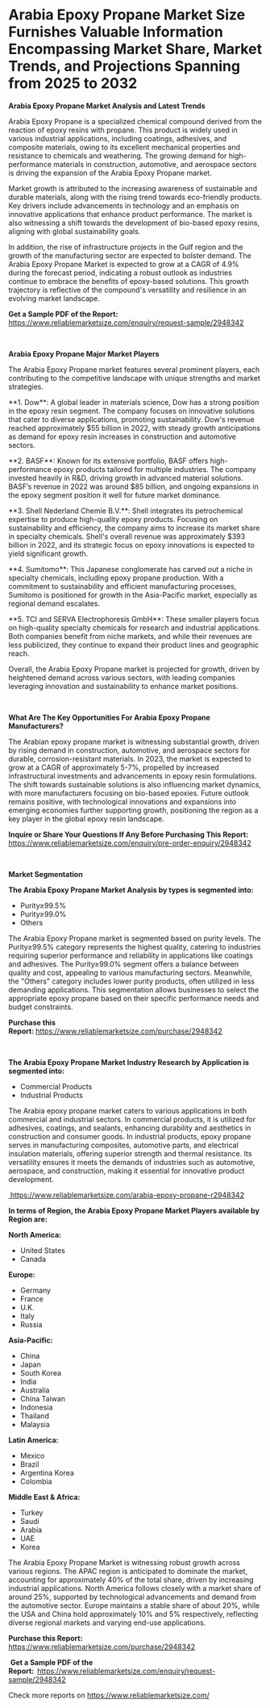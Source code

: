 <p><h1>Arabia Epoxy Propane Market Size Furnishes Valuable Information Encompassing Market Share, Market Trends, and Projections Spanning from 2025 to 2032</h1></p><p><strong>Arabia Epoxy Propane Market Analysis and Latest Trends</strong></p>
<p><p>Arabia Epoxy Propane is a specialized chemical compound derived from the reaction of epoxy resins with propane. This product is widely used in various industrial applications, including coatings, adhesives, and composite materials, owing to its excellent mechanical properties and resistance to chemicals and weathering. The growing demand for high-performance materials in construction, automotive, and aerospace sectors is driving the expansion of the Arabia Epoxy Propane market.</p><p>Market growth is attributed to the increasing awareness of sustainable and durable materials, along with the rising trend towards eco-friendly products. Key drivers include advancements in technology and an emphasis on innovative applications that enhance product performance. The market is also witnessing a shift towards the development of bio-based epoxy resins, aligning with global sustainability goals.</p><p>In addition, the rise of infrastructure projects in the Gulf region and the growth of the manufacturing sector are expected to bolster demand. The Arabia Epoxy Propane Market is expected to grow at a CAGR of 4.9% during the forecast period, indicating a robust outlook as industries continue to embrace the benefits of epoxy-based solutions. This growth trajectory is reflective of the compound's versatility and resilience in an evolving market landscape.</p></p>
<p><strong>Get a Sample PDF of the Report:&nbsp;</strong> <a href="https://www.reliablemarketsize.com/enquiry/request-sample/2948342?utm_campaign=2925&utm_medium=2&utm_source=Github&utm_content=ia&utm_term=12032025&utm_id=arabia-epoxy-propane">https://www.reliablemarketsize.com/enquiry/request-sample/2948342</a></p>
<p>&nbsp;</p>
<p><strong>Arabia Epoxy Propane Major Market Players</strong></p>
<p><p>The Arabia Epoxy Propane market features several prominent players, each contributing to the competitive landscape with unique strengths and market strategies.</p><p>**1. Dow**: A global leader in materials science, Dow has a strong position in the epoxy resin segment. The company focuses on innovative solutions that cater to diverse applications, promoting sustainability. Dow's revenue reached approximately $55 billion in 2022, with steady growth anticipations as demand for epoxy resin increases in construction and automotive sectors.</p><p>**2. BASF**: Known for its extensive portfolio, BASF offers high-performance epoxy products tailored for multiple industries. The company invested heavily in R&D, driving growth in advanced material solutions. BASF’s revenue in 2022 was around $85 billion, and ongoing expansions in the epoxy segment position it well for future market dominance.</p><p>**3. Shell Nederland Chemie B.V.**: Shell integrates its petrochemical expertise to produce high-quality epoxy products. Focusing on sustainability and efficiency, the company aims to increase its market share in specialty chemicals. Shell's overall revenue was approximately $393 billion in 2022, and its strategic focus on epoxy innovations is expected to yield significant growth.</p><p>**4. Sumitomo**: This Japanese conglomerate has carved out a niche in specialty chemicals, including epoxy propane production. With a commitment to sustainability and efficient manufacturing processes, Sumitomo is positioned for growth in the Asia-Pacific market, especially as regional demand escalates.</p><p>**5. TCI and SERVA Electrophoresis GmbH**: These smaller players focus on high-quality specialty chemicals for research and industrial applications. Both companies benefit from niche markets, and while their revenues are less publicized, they continue to expand their product lines and geographic reach.</p><p>Overall, the Arabia Epoxy Propane market is projected for growth, driven by heightened demand across various sectors, with leading companies leveraging innovation and sustainability to enhance market positions.</p></p>
<p>&nbsp;</p>
<p><strong>What Are The Key Opportunities For Arabia Epoxy Propane Manufacturers?</strong></p>
<p><p>The Arabian epoxy propane market is witnessing substantial growth, driven by rising demand in construction, automotive, and aerospace sectors for durable, corrosion-resistant materials. In 2023, the market is expected to grow at a CAGR of approximately 5-7%, propelled by increased infrastructural investments and advancements in epoxy resin formulations. The shift towards sustainable solutions is also influencing market dynamics, with more manufacturers focusing on bio-based epoxies. Future outlook remains positive, with technological innovations and expansions into emerging economies further supporting growth, positioning the region as a key player in the global epoxy resin landscape.</p></p>
<p><strong>Inquire or Share Your Questions If Any Before Purchasing This Report:</strong> <a href="https://www.reliablemarketsize.com/enquiry/pre-order-enquiry/2948342?utm_campaign=2925&utm_medium=2&utm_source=Github&utm_content=ia&utm_term=12032025&utm_id=arabia-epoxy-propane">https://www.reliablemarketsize.com/enquiry/pre-order-enquiry/2948342</a></p>
<p>&nbsp;</p>
<p><strong>Market Segmentation</strong></p>
<p><strong>The Arabia Epoxy Propane Market Analysis by types is segmented into:</strong></p>
<p><ul><li>Purity≥99.5%</li><li>Purity≥99.0%</li><li>Others</li></ul></p>
<p><p>The Arabia Epoxy Propane market is segmented based on purity levels. The Purity≥99.5% category represents the highest quality, catering to industries requiring superior performance and reliability in applications like coatings and adhesives. The Purity≥99.0% segment offers a balance between quality and cost, appealing to various manufacturing sectors. Meanwhile, the "Others" category includes lower purity products, often utilized in less demanding applications. This segmentation allows businesses to select the appropriate epoxy propane based on their specific performance needs and budget constraints.</p></p>
<p><strong>Purchase this Report:&nbsp;</strong><a href="https://www.reliablemarketsize.com/purchase/2948342?utm_campaign=2925&utm_medium=2&utm_source=Github&utm_content=ia&utm_term=12032025&utm_id=arabia-epoxy-propane">https://www.reliablemarketsize.com/purchase/2948342</a></p>
<p>&nbsp;</p>
<p><strong>The Arabia Epoxy Propane Market Industry Research by Application is segmented into:</strong></p>
<p><ul><li>Commercial Products</li><li>Industrial Products</li></ul></p>
<p><p>The Arabia epoxy propane market caters to various applications in both commercial and industrial sectors. In commercial products, it is utilized for adhesives, coatings, and sealants, enhancing durability and aesthetics in construction and consumer goods. In industrial products, epoxy propane serves in manufacturing composites, automotive parts, and electrical insulation materials, offering superior strength and thermal resistance. Its versatility ensures it meets the demands of industries such as automotive, aerospace, and construction, making it essential for innovative product development.</p></p>
<p><a href="https://www.reliablemarketsize.com/arabia-epoxy-propane-r2948342?utm_campaign=2925&utm_medium=2&utm_source=Github&utm_content=ia&utm_term=12032025&utm_id=arabia-epoxy-propane">&nbsp;https://www.reliablemarketsize.com/arabia-epoxy-propane-r2948342</a></p>
<p><strong>In terms of Region, the Arabia Epoxy Propane Market Players available by Region are:</strong></p>
<p>
    <p> <strong> North America: </strong>
        <ul>
            <li>United States</li>
            <li>Canada</li>
        </ul>
        </p> 
    <p> <strong> Europe: </strong>
        <ul>
            <li>Germany</li>
            <li>France</li>
            <li>U.K.</li>
            <li>Italy</li>
            <li>Russia</li>
        </ul>
        </p> 
    <p> <strong> Asia-Pacific: </strong>
        <ul>
            <li>China</li>
            <li>Japan</li>
            <li>South Korea</li>
            <li>India</li>
            <li>Australia</li>
            <li>China Taiwan</li>
            <li>Indonesia</li>
            <li>Thailand</li>
            <li>Malaysia</li>
        </ul>
        </p> 
    <p> <strong> Latin America: </strong>
        <ul>
            <li>Mexico</li>
            <li>Brazil</li>
            <li>Argentina Korea</li>
            <li>Colombia</li>
        </ul>
        </p> 
    <p> <strong> Middle East & Africa: </strong>
        <ul>
            <li>Turkey</li>
            <li>Saudi</li>
            <li>Arabia</li>
            <li>UAE</li>
            <li>Korea</li>
        </ul>
    </p>
    </p>
<p><p>The Arabia Epoxy Propane Market is witnessing robust growth across various regions. The APAC region is anticipated to dominate the market, accounting for approximately 40% of the total share, driven by increasing industrial applications. North America follows closely with a market share of around 25%, supported by technological advancements and demand from the automotive sector. Europe maintains a stable share of about 20%, while the USA and China hold approximately 10% and 5% respectively, reflecting diverse regional markets and varying end-use applications.</p></p>
<p><strong>Purchase this Report: </strong><a href="https://www.reliablemarketsize.com/purchase/2948342?utm_campaign=2925&utm_medium=2&utm_source=Github&utm_content=ia&utm_term=12032025&utm_id=arabia-epoxy-propane">https://www.reliablemarketsize.com/purchase/2948342</a></p>
<p>&nbsp;<strong>Get a Sample PDF of the Report:&nbsp;&nbsp;</strong><a href="https://www.reliablemarketsize.com/enquiry/request-sample/2948342?utm_campaign=2925&utm_medium=2&utm_source=Github&utm_content=ia&utm_term=12032025&utm_id=arabia-epoxy-propane">https://www.reliablemarketsize.com/enquiry/request-sample/2948342</a></p>
<p><strong></strong></p>
<p>Check more reports on <a href="https://www.reliablemarketsize.com/?utm_campaign=2925&utm_medium=2&utm_source=Github&utm_content=ia&utm_term=12032025&utm_id=arabia-epoxy-propane">https://www.reliablemarketsize.com/</a></p>